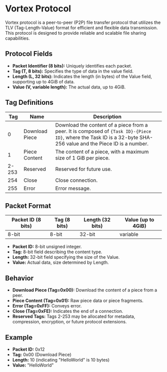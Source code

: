 # Vortex Protocol

Vortex protocol is a peer-to-peer (P2P) file transfer protocol that utilizes the TLV (Tag-Length-Value) format
for efficient and flexible data transmission. This protocol is designed to provide reliable and
scalable file sharing capabilities.

## Protocol Fields

- **Packet Identifier (8 bits):** Uniquely identifies each packet.
- **Tag (T, 8 bits):** Specifies the type of data in the value field.
- **Length (L, 32 bits):** Indicates the length (in bytes) of the Value field, supporting up to 4GiB of data.
- **Value (V, variable length):** The actual data, up to 4GiB.

## Tag Definitions

<!-- markdownlint-disable -->

| Tag   | Name           | Description                                                                                                                                                       |
| ----- | -------------- | ----------------------------------------------------------------------------------------------------------------------------------------------------------------- |
| 0     | Download Piece | Download the content of a piece from a peer. It is composed of `{Task ID}-{Piece ID}`, where the Task ID is a 32-byte SHA-256 value and the Piece ID is a number. |
| 1     | Piece Content  | The content of a piece, with a maximum size of 1 GiB per piece.                                                                                                   |
| 2-253 | Reserved       | Reserved for future use.                                                                                                                                          |
| 254   | Close          | Close connection.                                                                                                                                                 |
| 255   | Error          | Error message.                                                                                                                                                    |

<!-- markdownlint-restore -->

## Packet Format

| Packet ID (8 bits) | Tag (8 bits) | Length (32 bits) | Value (up to 4GiB) |
| ------------------ | ------------ | ---------------- | ------------------ |
| 8-bit              | 8-bit        | 32-bit           | variable           |

- **Packet ID:** 8-bit unsigned integer.
- **Tag:** 8-bit field describing the content type.
- **Length:** 32-bit field specifying the size of the Value.
- **Value:** Actual data, size determined by Length.

## Behavior

- **Download Piece (Tag=0x00):** Download the content of a piece from a peer.
- **Piece Content (Tag=0x01):** Raw piece data or piece fragments.
- **Error (Tag=0xFF):** Conveys error.
- **Close (Tag=0xFE):** Indicates the end of a connection.
- **Reserved Tags:** Tags 2-253 may be allocated for metadata, compression, encryption, or future protocol extensions.

## Example

- **Packet ID:** 0x12
- **Tag:** 0x00 (Download Piece)
- **Length:** 10 (indicating "HelloWorld" is 10 bytes)
- **Value:** "HelloWorld"
